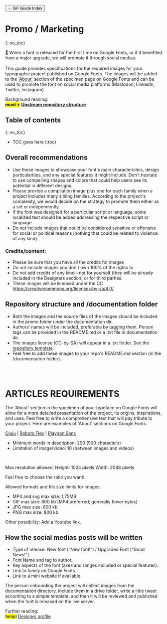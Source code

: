 <link href="style.css" rel="stylesheet">

<a href="./index"><button class="button button-i">&larr; GF Guide Index</button></a>

# Promo / Marketing
{:.no_toc}

<div class="callout">

🦕 When a font is released for the first time on Google Fonts, or if it benefited from a major upgrade, we will promote it through social medias.
<br><br>
This guide provides specifications for the required images for your typographic project published on Google Fonts. The images will be added to the <a href="https://fonts.google.com/specimen/Ojuju/about">'About'</a> section of the specimen page on Google Fonts and can be used to promote the font on social media platforms (Mastodon, LinkedIn, Twitter, Instagram).

</div>

<div class="context-reading">
    Background reading:<br>
    <mark class="green"><b>must&rarr;</b></mark> <a href="./upstream" style="font-weight:bold">Upstream repository structure</a>
</div>

## Table of contents
{:.no_toc}
* TOC goes here
{:toc}

## Overall recommendations

- Use these images to showcase your font's main characteristics, design particularities, and any special features it might include. Don't hesitate to use compelling shapes and colors that could help users see its potential in different designs.
-   Please provide a compilation image plus one for each family when a project includes many sibling families. According to the project's complexity, we would decide on the strategy to promote them either as a set or independently.
-   If the font was designed for a particular script or language, some localized text should be added addressing the respective script or language.
- Do not include images that could be considered sensitive or offensive for social or political reasons (nothing that could be related to violence of any kind).

### Credits/content:
- Please be sure that you have all the credits for images
- Do not include images you don't own 100% of the rights to
- Do not add credits of any kind—not for yourself (they will be already included in the Designers section) or for third parties.
- These images will be licensed under the CC https://creativecommons.org/licenses/by-sa/4.0/



## Repository structure and /documentation folder

-   Both the images and the source files of the images should be included in the promo folder under the documentation dir.
-   Authors’ names will be included, preferable by tagging them. Person tags can be provided in the README.md or a .txt file in documentation dir.
-   The images license (CC-by-SA) will appear in a .txt folder. See the <a href="https://github.com/googlefonts/googlefonts-project-template/tree/main/documentation"> repository template</a>.
-   Feel free to add these images to your repo's README.md section (in the /documentation folder).

<br><br>

# ARTICLES REQUIREMENTS

The 'About' section in the specimen of your typeface on Google Fonts will allow for a more detailed presentation of the project, its origins, inspirations, and uses. Feel free to write a comprehensive text that will pay tribute to your project. Here are examples of 'About' sections on Google Fonts.

<a href="https://fonts.google.com/specimen/Ojuju/about"> Ojuju</a>  |  <a href="https://fonts.google.com/specimen/Roboto+Flex/about"> Roboto Flex</a>  |  <a href="https://fonts.google.com/specimen/Playpen+Sans/about"> Playpen Sans</a>


- Minimum words in description: 200 (500 characters)
- Limitation of image/video: 10 (between images and videos)
<br>

Max resolution allowed:
Height: 1024 pixels
Width: 2048 pixels

Feel free to choose the ratio you want!

Allowed formats and file size limits for images:
- MP4 and svg max size: 1,75MB
- GIF max size: 800 kb (MP4 preferred; generally fewer bytes)
- JPG max size: 800 kb
- PNG max size: 800 kb

Other possibility: Add a Youtube link. 


## How the social medias posts will be written

-   Type of release: New font (”New font!”) / Upgraded Font (“Good News!”).
-   Font Name and tag to author.
-   Key aspects of the font (axes and ranges included or special features).
-   Link to family on Google Fonts.
-   Link to a mini website if available.

The person onboarding the project will collect images from the documentation directory, include them in a drive folder, write a little tweet according to a simple template, and then it will be reviewed and published when the font is released on the live server.

<div class="next-reading">
    Further reading:<br>
    <mark class="grey">templ</mark> <a href="./profile">Designer profile</a>
</div>